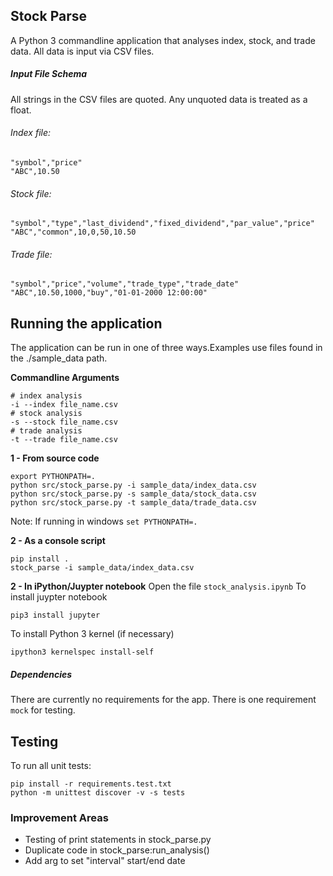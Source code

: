 Stock Parse
-----------

A Python 3 commandline application that analyses index, stock, and trade data. All data is input via CSV files.

##### Input File Schema
All strings in the CSV files are quoted. Any unquoted data is treated as a float.

###### Index file:

    "symbol","price"
    "ABC",10.50

###### Stock file:

    "symbol","type","last_dividend","fixed_dividend","par_value","price"
    "ABC","common",10,0,50,10.50

###### Trade file:

    "symbol","price","volume","trade_type","trade_date"
    "ABC",10.50,1000,"buy","01-01-2000 12:00:00"

Running the application
-----------------------
The application can be run in one of three ways.Examples use files found in the ./sample_data path.

**Commandline Arguments**

    # index analysis
    -i --index file_name.csv
    # stock analysis
    -s --stock file_name.csv
    # trade analysis
    -t --trade file_name.csv
    
**1 - From source code**

    export PYTHONPATH=.
    python src/stock_parse.py -i sample_data/index_data.csv
    python src/stock_parse.py -s sample_data/stock_data.csv
    python src/stock_parse.py -t sample_data/trade_data.csv
Note: If running in windows `set PYTHONPATH=.`

**2 - As a console script**

    pip install .
    stock_parse -i sample_data/index_data.csv

**2 - In iPython/Juypter notebook**
Open the file `stock_analysis.ipynb`
To install juypter notebook

    pip3 install jupyter
    
To install Python 3 kernel (if necessary)

    ipython3 kernelspec install-self

##### Dependencies
There are currently no requirements for the app. There is one requirement `mock` for testing.

Testing
-------
To run all unit tests:

    pip install -r requirements.test.txt
    python -m unittest discover -v -s tests

### Improvement Areas
* Testing of print statements in stock_parse.py
* Duplicate code in stock_parse:run_analysis()
* Add arg to set "interval" start/end date
